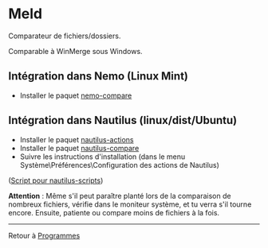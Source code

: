 # Meld

Comparateur de fichiers/dossiers.

Comparable à WinMerge sous Windows.

## Intégration dans Nemo (Linux Mint)

- Installer le paquet [nemo-compare](apt://nemo-compare)

## Intégration dans Nautilus (linux/dist/Ubuntu)

- Installer le paquet [nautilus-actions](apt://nautilus-actions)
- Installer le paquet [nautilus-compare](apt://nautilus-compare)
- Suivre les instructions d'installation (dans le menu
  Système\Préférences\Configuration des actions de Nautilus)

([Script pour
nautilus-scripts](http://ll.lairdutemps.org/linux/scripts_bash/scripts_nautilus#ouvrir_avec_meld))

**Attention** : Même s'il peut paraître planté lors de la comparaison de
nombreux fichiers, vérifie dans le moniteur système, et tu verra s'il
tourne encore. Ensuite, patiente ou compare moins de fichiers à la fois.

------------------------------------------------------------------------

Retour à [Programmes](Programmes)
